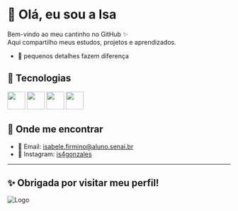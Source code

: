 # 🌸 Olá, eu sou a Isa

Bem-vindo ao meu cantinho no GitHub ✨  
Aqui compartilho meus estudos, projetos e aprendizados.  
- 🌷 pequenos detalhes fazem diferença  

## 🚀 Tecnologias
<p align="left">
  <img src="https://cdn.jsdelivr.net/gh/devicons/devicon/icons/html5/html5-original.svg" width="40px"/>
  <img src="https://cdn.jsdelivr.net/gh/devicons/devicon/icons/css3/css3-original.svg" width="40px"/>
  <img src="https://cdn.jsdelivr.net/gh/devicons/devicon/icons/python/python-original.svg" width="40px"/>
  <img src="https://res.cloudinary.com/appmasters-io/image/upload/v1624744345/mysql_87a2317566.png" width="40px"/>
</p>

## 💌 Onde me encontrar
- 📧 Email: isabele.firmino@aluno.senai.br  
- 🌷 Instagram: [is4gonzales](#)  

---

✨ Obrigada por visitar meu perfil!
---
![Logo]([https://i.pinimg.com/736x/6f/fa/48/6ffa48fd1827712d51df8fde480667f3.jpg](https://i.pinimg.com/736x/4b/5b/53/4b5b53982a167f6356d25b33ffdef786.jpg))
